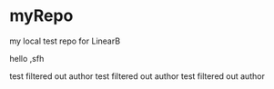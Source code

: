 # myRepo
my local test repo for LinearB

hello
,sfh

test filtered out author 
test filtered out author 
test filtered out author 

